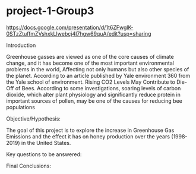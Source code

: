 # project-1-Group3

https://docs.google.com/presentation/d/1t6ZFwglK-0STzZtuffmZVshxkLIwebcj4I7hgw69quA/edit?usp=sharing

Introduction

Greenhouse gasses are viewed as one of the core causes of climate change, and it has become one of the most important environmental problems in the world, Affecting not only humans but also other species of the planet. According to an article published by Yale environment 360 from the Yale school of environment. Rising CO2 Levels May Contribute to Die-Off of Bees. According to some investigations, soaring levels of carbon dioxide, which alter plant physiology and significantly reduce protein in important sources of pollen, may be one of the causes for reducing bee populations

Objective/Hypothesis:

The goal of this project is to explore the increase in Greenhouse Gas Emissions and the effect it has on honey production over the years (1998-2019) in the United States.

Key questions to be answered:


Final Conclusions:
